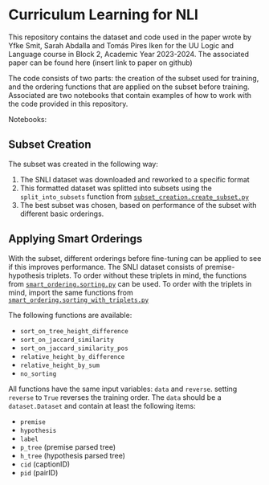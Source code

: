 # Curriculum Learning for NLI
This repository contains the dataset and code used in the paper wrote by Yfke Smit, Sarah Abdalla and Tomás Pires Iken for the UU Logic and Language course in Block 2, Academic Year 2023-2024. The associated paper can be found here (insert link to paper on github)

The code consists of two parts: the creation of the subset used for training, and the ordering functions that are applied on the subset before training. Associated are two notebooks that contain examples of how to work with the code provided in this repository.

Notebooks:
<script src="https://gist.github.com/Yfkesmit/7631bee424fe233ff6947cb691693853.js"></script>

## Subset Creation
The subset was created in the following way:
1. The SNLI dataset was downloaded and reworked to a specific format
2. This formatted dataset was splitted into subsets using the `split_into_subsets` function from [`subset_creation.create_subset.py`](https://github.com/Yfkesmit/LoLaProject/blob/main/subset_creation/create_subset.py)
3. The best subset was chosen, based on performance of the subset with different basic orderings.

## Applying Smart Orderings
With the subset, different orderings before fine-tuning can be applied to see if this improves performance.
The SNLI dataset consists of premise-hypothesis triplets. To order without these triplets in mind, the functions from [`smart_ordering.sorting.py`](https://github.com/Yfkesmit/LoLaProject/blob/main/smart_ordering/sorting.py) can be used. To order with the triplets in mind, import the same functions from [`smart_ordering.sorting_with_triplets.py`](https://github.com/Yfkesmit/LoLaProject/blob/main/smart_ordering/sorting.py)

The following functions are available:
- `sort_on_tree_height_difference`
- `sort_on_jaccard_similarity`
- `sort_on_jaccard_similarity_pos`
- `relative_height_by_difference`
- `relative_height_by_sum`
- `no_sorting`

All functions have the same input variables: `data` and `reverse`. setting `reverse` to `True` reverses the training order.
The `data` should be a `dataset.Dataset` and contain at least the following items:
- `premise`
- `hypothesis`
- `label`
- `p_tree` (premise parsed tree)
- `h_tree` (hypothesis parsed tree)
- `cid` (captionID)
- `pid` (pairID)

